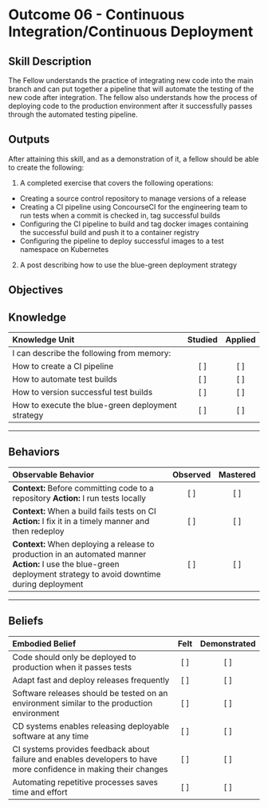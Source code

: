 # Outcome 06 - Continuous Integration/Continuous Deployment

Skill Description
-----------------
The Fellow understands the practice of integrating new code into the main branch and can put together a pipeline that will automate the testing of the new code after integration. The fellow also understands how the process of deploying code to the production environment after it successfully passes through the automated testing pipeline.


Outputs
-------
After attaining this skill, and as a demonstration of it, a fellow should be able to create the following:

1. A completed exercise that covers the following operations:
  - Creating a source control repository to manage versions of a release
  - Creating a CI pipeline using ConcourseCI for the engineering team to run tests when a commit is checked in, tag successful builds
  - Configuring the CI pipeline to build and tag docker images containing the successful build and push it to a container registry
  - Configuring the pipeline to deploy successful images to a test namespace on Kubernetes
2. A post describing how to use the blue-green deployment strategy


**Objectives**
--------------


## **Knowledge**

| Knowledge Unit   |      Studied      | Applied |
|:-----------------|:-----------------:|:---------:|
| I can describe the following from memory: | | |
| How to create a CI pipeline | [ ] | [ ] |
| How to automate test builds | [ ] | [ ] |
| How to version successful test builds | [ ] | [ ] |
| How to execute the blue-green deployment strategy | [ ] | [ ] |


----------------


## **Behaviors**

| Observable Behavior   |      Observed      | Mastered |
|:----------------------|:------------------:|:--------:|
| **Context:** Before committing code to a repository **Action:** I run tests locally | [ ] | [ ] |
| **Context:** When a build fails tests on CI **Action:** I fix it in a timely manner and then redeploy | [ ] | [ ] |
| **Context:** When deploying a release to production in an automated manner **Action:** I use the blue-green deployment strategy to avoid downtime during deployment | [ ] | [ ] |


--------------


## **Beliefs**

| Embodied Belief   |      Felt          | Demonstrated |
|:------------------|:------------------:|:------------:|
| Code should only be deployed to production when it passes tests | [ ] | [ ] |
| Adapt fast and deploy releases frequently | [ ] | [ ] |
| Software releases should be tested on an environment similar to the production environment | [ ] | [ ] |
| CD systems enables releasing deployable software at any time | [ ] | [ ] |
| CI systems provides feedback about failure and enables developers to have more confidence in making their changes | [ ] | [ ] |
| Automating repetitive processes saves time and effort | [ ] | [ ] |
